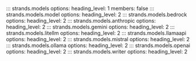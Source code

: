 ::: strands.models
    options:
      heading_level: 1
      members: false
::: strands.models.model
    options:
      heading_level: 2
::: strands.models.bedrock
    options:
      heading_level: 2
::: strands.models.anthropic
    options:
      heading_level: 2
::: strands.models.gemini
    options:
      heading_level: 2
::: strands.models.litellm
    options:
      heading_level: 2
::: strands.models.llamaapi
    options:
      heading_level: 2
::: strands.models.mistral
    options:
      heading_level: 2
::: strands.models.ollama
    options:
      heading_level: 2
::: strands.models.openai
    options:
      heading_level: 2
::: strands.models.writer
    options:
      heading_level: 2
